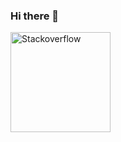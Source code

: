 ### Hi there 👋

[<img src="https://stackoverflow.design/assets/img/logos/so/logo-stackoverflow.svg" alt="Stackoverflow" width="160">](https://stackoverflow.com/users/6357653/tommy-schmidt)
